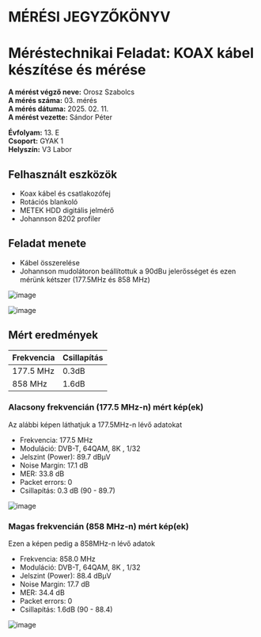 # MÉRÉSI JEGYZŐKÖNYV   
# Méréstechnikai Feladat: KOAX kábel készítése és mérése   

**A mérést végző neve:** Orosz Szabolcs     
**A mérés száma:** 03. mérés    
**A mérés dátuma:** 2025. 02. 11.    
**A mérést vezette:** Sándor Péter    

**Évfolyam:** 13. E  
**Csoport:** GYAK 1   
**Helyszín:** V3 Labor  

## Felhasznált eszközök  
- Koax kábel és csatlakozófej  
- Rotációs blankoló
- METEK HDD digitális jelmérő
- Johannson 8202 profiler

## Feladat menete  
- Kábel összerelése
- Johannson mudolátoron beállítottuk a 90dBu jelerősséget és ezen mérünk kétszer (177.5MHz és 858 MHz)  

![image](https://github.com/user-attachments/assets/03263146-e9db-49f8-a786-0fc09695cbdf)

![image](https://github.com/user-attachments/assets/f3bd99c9-9907-49cf-9c34-ea8123fe67f2)

## Mért eredmények   


| Frekvencia      | Csillapítás    |
|-----------------|----------------|
| 177.5 MHz       |    0.3dB       |
| 858 MHz         |    1.6dB       |

### Alacsony frekvencián (177.5 MHz-n) mért kép(ek)  

Az alábbi képen láthatjuk a 177.5MHz-n lévő adatokat  
- Frekvencia: 177.5 MHz
- Moduláció: DVB-T, 64QAM, 8K , 1/32
- Jelszint (Power): 89.7 dBµV 
- Noise Margin: 17.1 dB
- MER: 33.8 dB 
- Packet errors: 0
- Csillapítás: 0.3 dB (90 - 89.7)  

![image](https://github.com/user-attachments/assets/d5ba00a5-f647-4e28-a7ba-917a50ca7eb1)

### Magas frekvencián (858 MHz-n) mért kép(ek)  

Ezen a képen pedig a 858MHz-n lévő adatok  
- Frekvencia: 858.0 MHz
- Moduláció: DVB-T, 64QAM, 8K , 1/32
- Jelszint (Power): 88.4 dBµV 
- Noise Margin: 17.7 dB
- MER: 34.4 dB 
- Packet errors: 0
- Csillapítás: 1.6dB (90 - 88.4)  

![image](https://github.com/user-attachments/assets/b3391ed4-9cb7-4136-9d64-118ed5371680)

